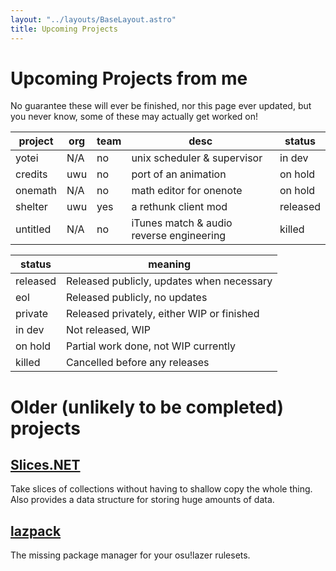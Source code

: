 ```yaml
---
layout: "../layouts/BaseLayout.astro"
title: Upcoming Projects
---
```


# Upcoming Projects from me

No guarantee these will ever be finished, nor this page ever updated, but you never know,
some of these may actually get worked on!

| project  | org | team | desc                                     | status   |
| -------- | --- | ---- | ---------------------------------------- | -------- |
| yotei    | N/A | no   | unix scheduler & supervisor              | in dev   |
| credits  | uwu | no   | port of an animation                     | on hold  |
| onemath  | N/A | no   | math editor for onenote                  | on hold  |
| shelter  | uwu | yes  | a rethunk client mod                     | released |
| untitled | N/A | no   | iTunes match & audio reverse engineering | killed   |

| status   | meaning                                    |
| -------- | ------------------------------------------ |
| released | Released publicly, updates when necessary  |
| eol      | Released publicly, no updates              |
| private  | Released privately, either WIP or finished |
| in dev   | Not released, WIP                          |
| on hold  | Partial work done, not WIP currently       |
| killed   | Cancelled before any releases              |

# Older (unlikely to be completed) projects

## [Slices.NET](https://github.com/yellowsink/Slices.NET)

Take slices of collections without having to shallow copy the whole thing.
Also provides a data structure for storing huge amounts of data.

## [lazpack](https://github.com/yellowsink/lazpack)

The missing package manager for your osu!lazer rulesets.
